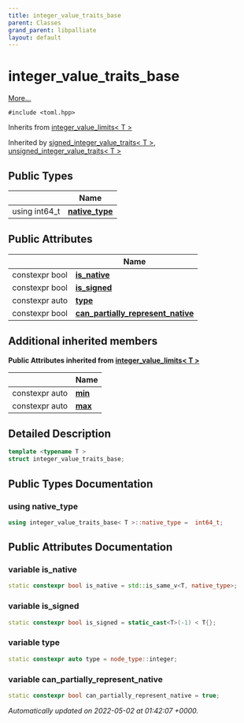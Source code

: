 ```yaml
---
title: integer_value_traits_base
parent: Classes
grand_parent: libpalliate
layout: default
---
```


# integer_value_traits_base



 [More...](#detailed-description)


`#include <toml.hpp>`

Inherits from [integer_value_limits< T >](/libpalliate/generated/Classes/structinteger__value__limits)

Inherited by [signed_integer_value_traits< T >](/libpalliate/generated/Classes/structsigned__integer__value__traits), [unsigned_integer_value_traits< T >](/libpalliate/generated/Classes/structunsigned__integer__value__traits)

## Public Types

|                | Name           |
| -------------- | -------------- |
| using int64_t | **[native_type](/libpalliate/generated/Classes/structinteger__value__traits__base#using-native-type)**  |

## Public Attributes

|                | Name           |
| -------------- | -------------- |
| constexpr bool | **[is_native](/libpalliate/generated/Classes/structinteger__value__traits__base#variable-is-native)**  |
| constexpr bool | **[is_signed](/libpalliate/generated/Classes/structinteger__value__traits__base#variable-is-signed)**  |
| constexpr auto | **[type](/libpalliate/generated/Classes/structinteger__value__traits__base#variable-type)**  |
| constexpr bool | **[can_partially_represent_native](/libpalliate/generated/Classes/structinteger__value__traits__base#variable-can-partially-represent-native)**  |

## Additional inherited members

**Public Attributes inherited from [integer_value_limits< T >](/libpalliate/generated/Classes/structinteger__value__limits)**

|                | Name           |
| -------------- | -------------- |
| constexpr auto | **[min](/libpalliate/generated/Classes/structinteger__value__limits#variable-min)**  |
| constexpr auto | **[max](/libpalliate/generated/Classes/structinteger__value__limits#variable-max)**  |


## Detailed Description

```cpp
template <typename T >
struct integer_value_traits_base;
```

## Public Types Documentation

### using native_type

```cpp
using integer_value_traits_base< T >::native_type =  int64_t;
```


## Public Attributes Documentation

### variable is_native

```cpp
static constexpr bool is_native = std::is_same_v<T, native_type>;
```


### variable is_signed

```cpp
static constexpr bool is_signed = static_cast<T>(-1) < T{};
```


### variable type

```cpp
static constexpr auto type = node_type::integer;
```


### variable can_partially_represent_native

```cpp
static constexpr bool can_partially_represent_native = true;
```



_Automatically updated on 2022-05-02 at 01:42:07 +0000._